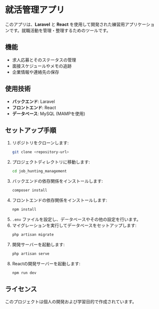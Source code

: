 # 就活管理アプリ

このアプリは、**Laravel** と **React** を使用して開発された練習用アプリケーションです。就職活動を管理・整理するためのツールです。

## 機能

- 求人応募とそのステータスの管理
- 面接スケジュールやメモの追跡
- 企業情報や連絡先の保存

## 使用技術

- **バックエンド**: Laravel
- **フロントエンド**: React
- **データベース**: MySQL (MAMPを使用)

## セットアップ手順

1. リポジトリをクローンします:
    ```bash
    git clone <repository-url>
    ```
2. プロジェクトディレクトリに移動します:
    ```bash
    cd job_hunting_management
    ```
3. バックエンドの依存関係をインストールします:
    ```bash
    composer install
    ```
4. フロントエンドの依存関係をインストールします:
    ```bash
    npm install
    ```
5. `.env` ファイルを設定し、データベースやその他の設定を行います。
6. マイグレーションを実行してデータベースをセットアップします:
    ```bash
    php artisan migrate
    ```
7. 開発サーバーを起動します:
    ```bash
    php artisan serve
    ```
8. Reactの開発サーバーを起動します:
    ```bash
    npm run dev
    ```

## ライセンス

このプロジェクトは個人の開発および学習目的で作成されています。
